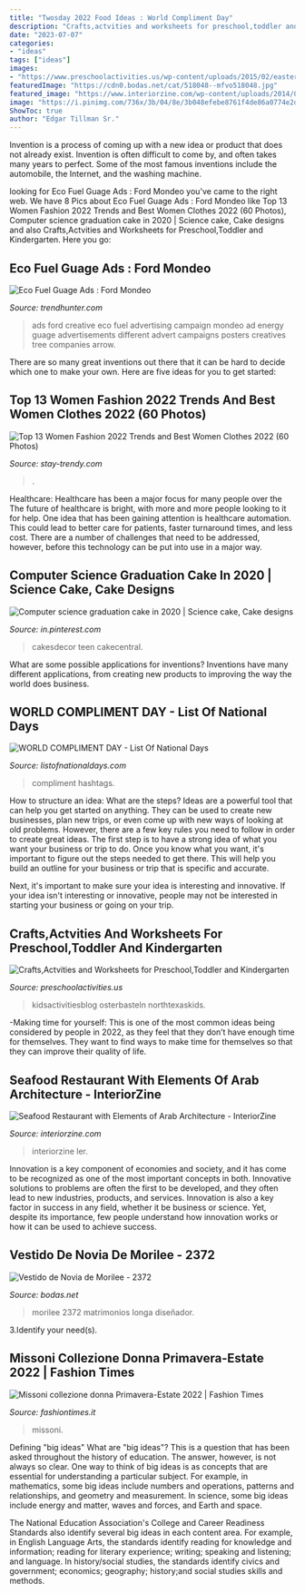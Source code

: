 ```yaml
---
title: "Twosday 2022 Food Ideas : World Compliment Day"
description: "Crafts,actvities and worksheets for preschool,toddler and kindergarten"
date: "2023-07-07"
categories:
- "ideas"
tags: ["ideas"]
images:
- "https://www.preschoolactivities.us/wp-content/uploads/2015/02/easter-bunny-craft-idea-4.jpg"
featuredImage: "https://cdn0.bodas.net/cat/518048--mfvo518048.jpg"
featured_image: "https://www.interiorzine.com/wp-content/uploads/2014/06/fishing-boats-wall-decor.jpg"
image: "https://i.pinimg.com/736x/3b/04/8e/3b048efebe8761f4de86a0774e2de487.jpg"
ShowToc: true
author: "Edgar Tillman Sr."
---
```



Invention is a process of coming up with a new idea or product that does not already exist. Invention is often difficult to come by, and often takes many years to perfect. Some of the most famous inventions include the automobile, the Internet, and the washing machine.

	

		
looking for Eco Fuel Guage Ads : Ford Mondeo you've came to the right web. We have 8 Pics about Eco Fuel Guage Ads : Ford Mondeo like Top 13 Women Fashion 2022 Trends and Best Women Clothes 2022 (60 Photos), Computer science graduation cake in 2020 | Science cake, Cake designs and also Crafts,Actvities and Worksheets for Preschool,Toddler and Kindergarten. Here you go:
		
    
## Eco Fuel Guage Ads : Ford Mondeo

<img loading=lazy src="https://cdn.trendhunterstatic.com/thumbs/ford-mondeo.jpeg" onerror="this.onerror=null;this.src='https://tse4.mm.bing.net/th?id=OIP.CVR-xJb2koWonIOfdGmSYAAAAA&amp;pid=15.1';" alt="Eco Fuel Guage Ads : Ford Mondeo">

_Source: trendhunter.com_

>ads ford creative eco fuel advertising campaign mondeo ad energy guage advertisements different advert campaigns posters creatives tree companies arrow. 

	

There are so many great inventions out there that it can be hard to decide which one to make your own. Here are five ideas for you to get started: 

    
## Top 13 Women Fashion 2022 Trends And Best Women Clothes 2022 (60 Photos)

<img loading=lazy src="https://stay-trendy.com/wp-content/uploads/2019/06/latest-fashion-trends-2020-7-1024x1024.jpg" onerror="this.onerror=null;this.src='https://tse4.mm.bing.net/th?id=OIP.BRPdcVjMHqrRmRK5kU9t2AHaHa&amp;pid=15.1';" alt="Top 13 Women Fashion 2022 Trends and Best Women Clothes 2022 (60 Photos)">

_Source: stay-trendy.com_

>. 

	

Healthcare: Healthcare has been a major focus for many people over the
The future of healthcare is bright, with more and more people looking to it for help. One idea that has been gaining attention is healthcare automation. This could lead to better care for patients, faster turnaround times, and less cost. There are a number of challenges that need to be addressed, however, before this technology can be put into use in a major way.

    
## Computer Science Graduation Cake In 2020 | Science Cake, Cake Designs

<img loading=lazy src="https://i.pinimg.com/736x/3b/04/8e/3b048efebe8761f4de86a0774e2de487.jpg" onerror="this.onerror=null;this.src='https://tse2.mm.bing.net/th?id=OIP.s7VXIVTD3cOAPjqARdbynwHaHG&amp;pid=15.1';" alt="Computer science graduation cake in 2020 | Science cake, Cake designs">

_Source: in.pinterest.com_

>cakesdecor teen cakecentral. 

	

What are some possible applications for inventions?
Inventions have many different applications, from creating new products to improving the way the world does business.

    
## WORLD COMPLIMENT DAY - List Of National Days

<img loading=lazy src="https://www.listofnationaldays.com/wp-content/uploads/2019/03/0301-WORLD-COMPLIMENT-DAY-1024x536.png" onerror="this.onerror=null;this.src='https://tse3.mm.bing.net/th?id=OIP.-hqVQ8Ig50rB0HgHIczcvQHaD4&amp;pid=15.1';" alt="WORLD COMPLIMENT DAY - List Of National Days">

_Source: listofnationaldays.com_

>compliment hashtags. 

	

How to structure an idea: What are the steps?
Ideas are a powerful tool that can help you get started on anything. They can be used to create new businesses, plan new trips, or even come up with new ways of looking at old problems. However, there are a few key rules you need to follow in order to create great ideas.
The first step is to have a strong idea of what you want your business or trip to do. Once you know what you want, it's important to figure out the steps needed to get there. This will help you build an outline for your business or trip that is specific and accurate.

Next, it's important to make sure your idea is interesting and innovative. If your idea isn't interesting or innovative, people may not be interested in starting your business or going on your trip.

    
## Crafts,Actvities And Worksheets For Preschool,Toddler And Kindergarten

<img loading=lazy src="https://www.preschoolactivities.us/wp-content/uploads/2015/02/easter-bunny-craft-idea-4.jpg" onerror="this.onerror=null;this.src='https://tse2.mm.bing.net/th?id=OIP.zlH6bcdBl0wLlU_NeclYUwEsEN&amp;pid=15.1';" alt="Crafts,Actvities and Worksheets for Preschool,Toddler and Kindergarten">

_Source: preschoolactivities.us_

>kidsactivitiesblog osterbasteln northtexaskids. 

	

-Making time for yourself: This is one of the most common ideas being considered by people in 2022, as they feel that they don’t have enough time for themselves. They want to find ways to make time for themselves so that they can improve their quality of life.

    
## Seafood Restaurant With Elements Of Arab Architecture - InteriorZine

<img loading=lazy src="https://www.interiorzine.com/wp-content/uploads/2014/06/fishing-boats-wall-decor.jpg" onerror="this.onerror=null;this.src='https://tse4.mm.bing.net/th?id=OIP.5-76oQrl9WQ8O_iH4581RQHaJE&amp;pid=15.1';" alt="Seafood Restaurant with Elements of Arab Architecture - InteriorZine">

_Source: interiorzine.com_

>interiorzine ler. 

	

Innovation is a key component of economies and society, and it has come to be recognized as one of the most important concepts in both. Innovative solutions to problems are often the first to be developed, and they often lead to new industries, products, and services. Innovation is also a key factor in success in any field, whether it be business or science. Yet, despite its importance, few people understand how innovation works or how it can be used to achieve success.

    
## Vestido De Novia De Morilee - 2372

<img loading=lazy src="https://cdn0.bodas.net/cat/518048--mfvo518048.jpg" onerror="this.onerror=null;this.src='https://tse3.mm.bing.net/th?id=OIP.MMsWgeKrQTCEnpMWLRb59AHaLH&amp;pid=15.1';" alt="Vestido de Novia de Morilee - 2372">

_Source: bodas.net_

>morilee 2372 matrimonios longa diseñador. 

	

3.Identify your need(s).

    
## Missoni Collezione Donna Primavera-Estate 2022 | Fashion Times

<img loading=lazy src="https://www.fashiontimes.it/wp-content/uploads/2021/06/missoni-donna-nuova-collezione-primavera-estate-17.jpg" onerror="this.onerror=null;this.src='https://tse1.mm.bing.net/th?id=OIP.EygM7QmBcLfiODQSkm4xNAHaJU&amp;pid=15.1';" alt="Missoni collezione donna Primavera-Estate 2022 | Fashion Times">

_Source: fashiontimes.it_

>missoni. 

	

Defining "big ideas"
What are "big ideas"? This is a question that has been asked throughout the history of education. The answer, however, is not always so clear.
One way to think of big ideas is as concepts that are essential for understanding a particular subject. For example, in mathematics, some big ideas include numbers and operations, patterns and relationships, and geometry and measurement. In science, some big ideas include energy and matter, waves and forces, and Earth and space.

The National Education Association's College and Career Readiness Standards also identify several big ideas in each content area. For example, in English Language Arts, the standards identify reading for knowledge and information; reading for literary experience; writing; speaking and listening; and language. In history/social studies, the standards identify civics and government; economics; geography; history;and social studies skills and methods.

